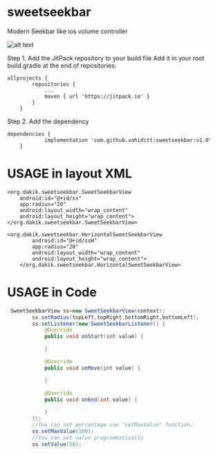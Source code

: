 # sweetseekbar
Modern Seekbar like ios volume controller

![alt text](https://user-images.githubusercontent.com/24703179/62169132-05494200-b330-11e9-8759-fe1a7ceeb531.gif)

Step 1. Add the JitPack repository to your build file
Add it in your root build.gradle at the end of repositories:
```
allprojects {
		repositories {
			...
			maven { url 'https://jitpack.io' }
		}
	}
```

Step 2. Add the dependency
```
dependencies {
	        implementation 'com.github.vahidctt:sweetseekbar:v1.0'
	}
```

# USAGE in layout XML

```
<org.dakik.sweetseekbar.SweetSeekbarView
    android:id="@+id/ss"
    app:radius="20"
    android:layout_width="wrap_content"
    android:layout_height="wrap_content">
</org.dakik.sweetseekbar.SweetSeekbarView>

<org.dakik.sweetseekbar.HorizontalSweetSeekbarView
        android:id="@+id/ssH"
        app:radius="20"
        android:layout_width="wrap_content"
        android:layout_height="wrap_content">
    </org.dakik.sweetseekbar.HorizontalSweetSeekbarView>
```

# USAGE in Code
``` java
 SweetSeekbarView ss=new SweetSeekbarView(context);
        ss.setRadius(topLeft,topRight,bottomRight,bottomLeft);
        ss.setListener(new SweetSeekbarListener() {
            @Override
            public void onStart(int value) {

            }

            @Override
            public void onMove(int value) {

            }

            @Override
            public void onEnd(int value) {

            }
        });
        //You can set percentage use "setMaxValue" function.
        ss.setMaxValue(100);
        //You can set value programmatically
        ss.setValue(50);
```
